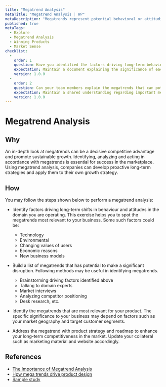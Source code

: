 ```yaml
---
title: "Megatrend Analysis"
metaTitle: "Megatrend Analysis | WP"
metaDescription: "Megatrends represent potential behavioral or attitudinal changes over the course of time in your consumers/users.  Megatrend analysis answers the question “What is happening? at a macro level."
published: true
metaTags:
  - Explore
  - Megatrend Analysis
  - Winning Products
  - Market Sense
checklist: 
  -
    order: 1
    question: Have you identified the factors driving long-term behavioural and attitude changes of your target market?
    expectation: Maintain a document explaining the significance of each of the identified factor.
    version: 1.0.0
  -
    order: 2
    question: Can your team members explain the megatrends that can potentially disrupt the domain you are operating?
    expectation: Maintain a shared understanding regarding important megatrends through a document.
    version: 1.0.0
---
```

# Megatrend Analysis

## Why

An in-depth look at megatrends can be a decisive competitive advantage and promote sustainable growth. Identifying, analyzing and acting in accordance with megatrends is essential for success in the marketplace. Using megatrend analysis, companies can develop proactive long-term strategies and apply them to their own growth strategy.

## How

You may follow the steps shown below to perform a megatrend analysis:

- Identify factors driving long-term shifts in behaviour and attitudes in the domain you are operating. This exercise  helps you to spot the megatrends most relevant to your business. Some such factors could be:
  - Technology
  - Environmental
  - Changing values of users
  - Economic reasons
  - New business models
  
- Build a list of megatrends that has potential to make a significant disruption. Following methods may be useful in identifying megatrends.
  - Brainstorming driving factors identified above
  - Talking to domain experts
  - Market interviews
  - Analyzing competitor positioning
  - Desk research, etc.
- Identify the megatrends that are most relevant for your product. The specific significance to your business may depend on factors such as your market geography and target customer segments.
- Address the megatrend with product strategy and roadmap to enhance your long-term competitiveness in the market. Update your collateral such as marketing material and website accordingly.

## References

- [The Importance of Megatrend Analysis](https://blog.euromonitor.com/video/the-importance-of-megatrend-analysis/)
- [Hpw mega trends drive product design](https://www.slideshare.net/Bresslergroup/how-trends-drive-innovation-in-product-design-119123363)
- [Sample study](https://www.askfood.eu/tools/forecast/wp-content/uploads/2019/08/Consumer-Megatrends.pdf)
